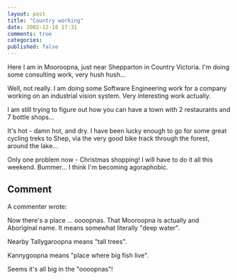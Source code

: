 ```yaml
---
layout: post
title: "Country working"
date: 2002-12-18 17:31
comments: true
categories: 
published: false
---
```


Here I am in Mooroopna, just near Shepparton in Country Victoria.  I'm doing
some consulting work, very hush hush...

Well, not really. I am doing some Software Engineering work for a company
working on an industrial vision system. Very interesting work actually.

I am still trying to figure out how you can have a town with 2 restaurants and 7
bottle shops...

It's hot - damn hot, and dry. I have been lucky enough to go for some great
cycling treks to Shep, via the very good bike track through the forest, around
the lake...

Only one problem now - Christmas shopping! I will have to do it all this
weekend. Bummer... I think I'm becoming agoraphobic.

## Comment

A commenter wrote:

Now there's a place ... oooopnas.  That Mooroopna is actually and Aboriginal
name. It means somewhat literally "deep water".

Nearby Tallygaroopna means "tall trees".

Kannygoopna means "place where big fish live".

Seems it's all big in the "oooopnas"!
